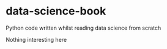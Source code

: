 # data-science-book
Python code written whilst reading data science from scratch

Nothing interesting here
